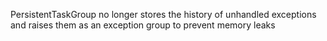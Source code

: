 PersistentTaskGroup no longer stores the history of unhandled exceptions and raises them as an exception group to prevent memory leaks
